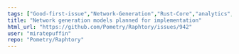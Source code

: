 ```yaml
---
tags: ["Good-first-issue","Network-Generation","Rust-Core","analytics","embeddable-database","graph","graph-algorithms","graph-analysis","graph-database","graph-theory","graphviz","python","rust","temporal-networks","time-series"]
title: "Network generation models planned for implementation"
html_url: "https://github.com/Pometry/Raphtory/issues/942"
user: "miratepuffin"
repo: "Pometry/Raphtory"
---
```


